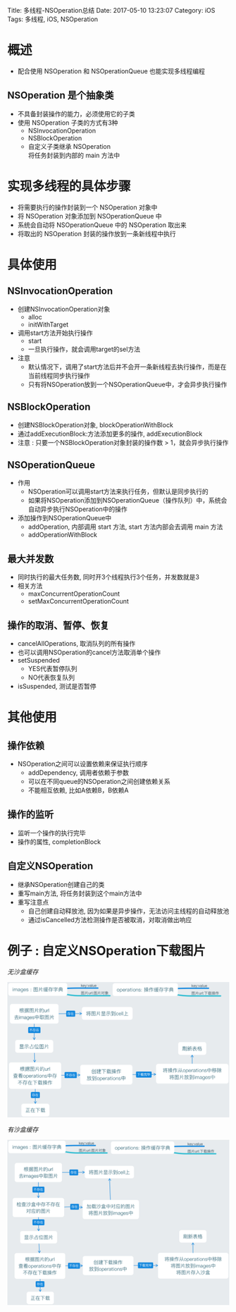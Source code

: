 Title: 多线程-NSOperation总结
Date: 2017-05-10 13:23:07
Category: iOS
Tags: 多线程, iOS, NSOperation

概述
====

* 配合使用 NSOperation 和 NSOperationQueue 也能实现多线程编程

## NSOperation 是个抽象类
* 不具备封装操作的能力，必须使用它的子类
* 使用 NSOperation 子类的方式有3种
    * NSInvocationOperation
    * NSBlockOperation
    * 自定义子类继承 NSOperation<br>将任务封装到内部的 main 方法中


实现多线程的具体步骤
=================

* 将需要执行的操作封装到一个 NSOperation 对象中
* 将 NSOperation 对象添加到 NSOperationQueue 中
* 系统会自动将 NSOperationQueue 中的 NSOperation 取出来
* 将取出的 NSOperation 封装的操作放到一条新线程中执行

具体使用
=======

## NSInvocationOperation

* 创建NSInvocationOperation对象
    * alloc
    * initWithTarget
* 调用start方法开始执行操作
    * start
    * 一旦执行操作，就会调用target的sel方法
* 注意
    * 默认情况下，调用了start方法后并不会开一条新线程去执行操作，而是在当前线程同步执行操作
    * 只有将NSOperation放到一个NSOperationQueue中，才会异步执行操作

## NSBlockOperation

* 创建NSBlockOperation对象, blockOperationWithBlock
* 通过addExecutionBlock:方法添加更多的操作, addExecutionBlock
* 注意 : 只要一个NSBlockOperation对象封装的操作数 > 1，就会异步执行操作

## NSOperationQueue

* 作用
    * NSOperation可以调用start方法来执行任务，但默认是同步执行的
    * 如果将NSOperation添加到NSOperationQueue（操作队列）中，系统会自动异步执行NSOperation中的操作
* 添加操作到NSOperationQueue中
    * addOperation, 内部调用 start 方法, start 方法内部会去调用 main 方法
    * addOperationWithBlock

## 最大并发数

* 同时执行的最大任务数, 同时开3个线程执行3个任务，并发数就是3
* 相关方法
    * maxConcurrentOperationCount
    * setMaxConcurrentOperationCount

## 操作的取消、暂停、恢复

* cancelAllOperations, 取消队列的所有操作
* 也可以调用NSOperation的cancel方法取消单个操作
* setSuspended
    * YES代表暂停队列
    * NO代表恢复队列
* isSuspended, 测试是否暂停

其他使用
=======

## 操作依赖

* NSOperation之间可以设置依赖来保证执行顺序
    * addDependency, 调用者依赖于参数
    * 可以在不同queue的NSOperation之间创建依赖关系
    * 不能相互依赖, 比如A依赖B，B依赖A

## 操作的监听

* 监听一个操作的执行完毕
* 操作的属性, completionBlock

## 自定义NSOperation

* 继承NSOperation创建自己的类
* 重写main方法, 将任务封装到这个main方法中
* 重写注意点
    * 自己创建自动释放池, 因为如果是异步操作，无法访问主线程的自动释放池
    * 通过isCancelled方法检测操作是否被取消，对取消做出响应

例子 : 自定义NSOperation下载图片
=============================

*无沙盒缓存*

![](../assets/images/多线程/无沙盒缓存.png)

*有沙盒缓存*

![](../assets/images/多线程/有沙盒缓存.png)

